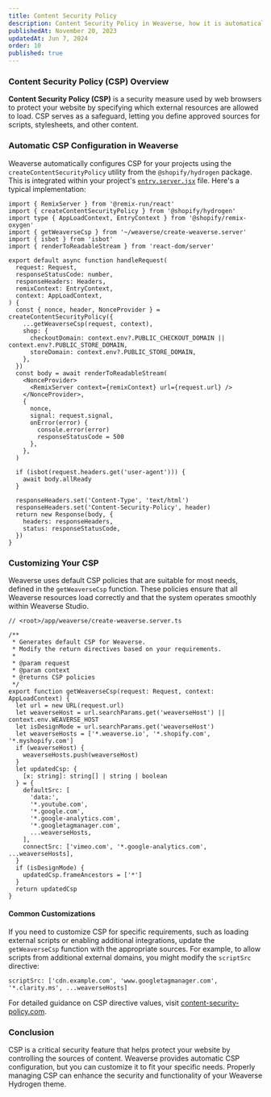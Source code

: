 ```yaml
---
title: Content Security Policy
description: Content Security Policy in Weaverse, how it is automatically configured, and the ability to customize policies for your unique needs
publishedAt: November 20, 2023
updatedAt: Jun 7, 2024
order: 10
published: true
---
```


### Content Security Policy (CSP) Overview

**Content Security Policy (CSP)** is a security measure used by web browsers to protect your website by specifying which external resources are allowed to load. CSP serves as a safeguard, letting you define approved sources for scripts, stylesheets, and other content.

### Automatic CSP Configuration in Weaverse

Weaverse automatically configures CSP for your projects using the `createContentSecurityPolicy` utility from the `@shopify/hydrogen` package. This is integrated within your project's [`entry.server.jsx`](https://github.com/Weaverse/pilot/blob/main/app/entry.server.tsx) file. Here's a typical implementation:

```tsx
import { RemixServer } from '@remix-run/react'
import { createContentSecurityPolicy } from '@shopify/hydrogen'
import type { AppLoadContext, EntryContext } from '@shopify/remix-oxygen'
import { getWeaverseCsp } from '~/weaverse/create-weaverse.server'
import { isbot } from 'isbot'
import { renderToReadableStream } from 'react-dom/server'

export default async function handleRequest(
  request: Request,
  responseStatusCode: number,
  responseHeaders: Headers,
  remixContext: EntryContext,
  context: AppLoadContext,
) {
  const { nonce, header, NonceProvider } = createContentSecurityPolicy({
    ...getWeaverseCsp(request, context),
    shop: {
      checkoutDomain: context.env?.PUBLIC_CHECKOUT_DOMAIN || context.env?.PUBLIC_STORE_DOMAIN,
      storeDomain: context.env?.PUBLIC_STORE_DOMAIN,
    },
  })
  const body = await renderToReadableStream(
    <NonceProvider>
      <RemixServer context={remixContext} url={request.url} />
    </NonceProvider>,
    {
      nonce,
      signal: request.signal,
      onError(error) {
        console.error(error)
        responseStatusCode = 500
      },
    },
  )

  if (isbot(request.headers.get('user-agent'))) {
    await body.allReady
  }

  responseHeaders.set('Content-Type', 'text/html')
  responseHeaders.set('Content-Security-Policy', header)
  return new Response(body, {
    headers: responseHeaders,
    status: responseStatusCode,
  })
}
```

### Customizing Your CSP

Weaverse uses default CSP policies that are suitable for most needs, defined in the `getWeaverseCsp` function. These policies ensure that all Weaverse resources load correctly and that the system operates smoothly within Weaverse Studio.

```tsx
// <root>/app/weaverse/create-weaverse.server.ts

/**
 * Generates default CSP for Weaverse.
 * Modify the return directives based on your requirements.
 *
 * @param request
 * @param context
 * @returns CSP policies
 */
export function getWeaverseCsp(request: Request, context: AppLoadContext) {
  let url = new URL(request.url)
  let weaverseHost = url.searchParams.get('weaverseHost') || context.env.WEAVERSE_HOST
  let isDesignMode = url.searchParams.get('weaverseHost')
  let weaverseHosts = ['*.weaverse.io', '*.shopify.com', '*.myshopify.com']
  if (weaverseHost) {
    weaverseHosts.push(weaverseHost)
  }
  let updatedCsp: {
    [x: string]: string[] | string | boolean
  } = {
    defaultSrc: [
      'data:',
      '*.youtube.com',
      '*.google.com',
      '*.google-analytics.com',
      '*.googletagmanager.com',
      ...weaverseHosts,
    ],
    connectSrc: ['vimeo.com', '*.google-analytics.com', ...weaverseHosts],
  }
  if (isDesignMode) {
    updatedCsp.frameAncestors = ['*']
  }
  return updatedCsp
}
```

#### Common Customizations

If you need to customize CSP for specific requirements, such as loading external scripts or enabling additional integrations, update the `getWeaverseCsp` function with the appropriate sources. For example, to allow scripts from additional external domains, you might modify the `scriptSrc` directive:

```tsx
scriptSrc: ['cdn.example.com', 'www.googletagmanager.com', '*.clarity.ms', ...weaverseHosts]
```

For detailed guidance on CSP directive values, visit [content-security-policy.com](https://content-security-policy.com/).

### Conclusion

CSP is a critical security feature that helps protect your website by controlling the sources of content. Weaverse provides automatic CSP configuration, but you can customize it to fit your specific needs. Properly managing CSP can enhance the security and functionality of your Weaverse Hydrogen theme.
